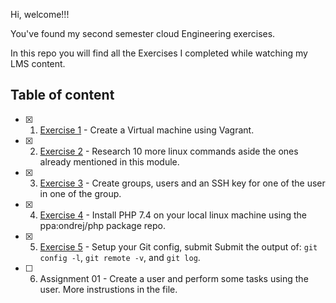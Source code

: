 Hi, welcome!!!

You've found my second semester cloud Engineering exercises.

In this repo you will find all the Exercises I completed while watching my LMS content.

## Table of content

- [x] 1. [Exercise 1](./Exercise-01/) - Create a Virtual machine using Vagrant.

- [x] 2. [Exercise 2](./Exercise-02/) - Research 10 more linux commands aside the ones already mentioned in this module.

- [x] 3. [Exercise 3](./Exercise-03/) - Create groups, users and an SSH key for one of the user in one of the group.
    
- [x] 4. [Exercise 4](./Exercise-04/) - Install PHP 7.4 on your local linux machine using the ppa:ondrej/php package repo.

- [x] 5. [Exercise 5](./Exercise-05/) - Setup your Git config, submit Submit the output of: `git config -l`, `git remote -v`, and `git log`.

- [ ] 6. Assignment 01 - Create a user and perform some tasks using the user. More instrustions in the file.
